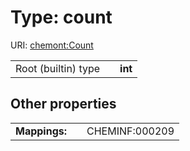 
# Type: count




URI: [chemont:Count](https://w3id.org/chemont/Count)

|  |  |  |
| --- | --- | --- |
| Root (builtin) type | | **int** |

## Other properties

|  |  |  |
| --- | --- | --- |
| **Mappings:** | | CHEMINF:000209 |

